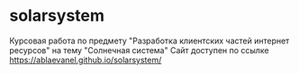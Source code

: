 # solarsystem

Курсовая работа по предмету "Разработка клиентских частей интернет ресурсов" на тему "Солнечная система"
Сайт доступен по ссылке https://ablaevanel.github.io/solarsystem/
